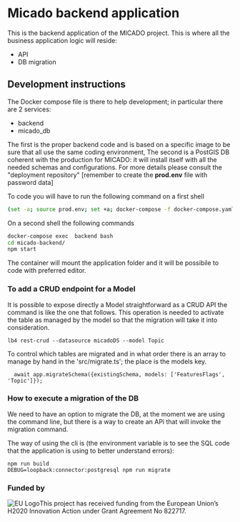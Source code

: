 # Micado backend application
This is the backend application of the MICADO project.  This is where all the business application logic will reside:
- API
- DB migration

## Development instructions
The Docker compose file is there to help development; in particular there are 2 services:
- backend
- micado_db

The first is the proper backend code and is based on a specific image to be sure that all use the same coding environment,
The second is a PostGIS DB coherent with the production for MICADO: it will install itself with all the needed schemas and configurations.
For more details please consult the "deployment repository" [remember to create the **prod.env** file with password data]

To code you will have to run the following command on a first shell

```bash
(set -a; source prod.env; set +a; docker-compose -f docker-compose.yaml  up backend micado_db)
```
On a second shell the following commands 
```bash
docker-compose exec  backend bash
cd micado-backend/
npm start
```
The container will mount the application folder and it will be possibile to code with preferred editor.


### To add a CRUD endpoint for a Model
It is possible to expose directly a Model straightforward as a CRUD API the command is like the one that follows.
This operation is needed to activate the table as managed by the model so that the migration will take it into consideration.

```
lb4 rest-crud --datasource micadoDS --model Topic
```

To control which tables are migrated and in what order there is an array to manage by hand in the 'src/migrate.ts'; the place is the models key.
```
  await app.migrateSchema({existingSchema, models: ['FeaturesFlags', 'Topic']});

```


### How to execute a migration of the DB
We need to have an option to migrate the DB, at the moment we are using the command line, but there is a way to create an APi that will invoke the migration command.

The way of using the cli is (the environment variable is to see the SQL code that the application is using to better understand errors):
```
npm run build
DEBUG=loopback:connector:postgresql npm run migrate
```


### Funded by

![EU Logo](https://github.com/micado-eu/MICADO/blob/master/img/Flag_of_Europe.svg_.png)This project has received funding from the European Union’s H2020 Innovation Action under Grant Agreement No 822717.